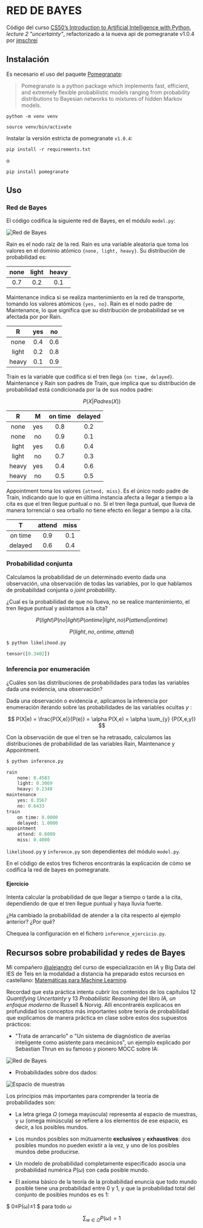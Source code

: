 RED DE BAYES
============

Código del curso [CS50’s Introduction to Artificial Intelligence with Python](https://cs50.harvard.edu/ai/2024/), _lecture 2 "uncertainty"_, refactorizado a la nueva api de pomegranate v1.0.4 por [jmschrei](https://github.com/jmschrei/pomegranate/issues/1062)


## Instalación

Es necesario el uso del paquete [Pomegranate](https://pomegranate.readthedocs.io/en/stable/index.html):

> Pomegranate is a python package which implements fast, efficient, and extremely flexible probabilistic models ranging from probability distributions to Bayesian networks to mixtures of hidden Markov models.

`python -m venv venv`

`source venv/bin/activate`

Instalar la versión estricta de pomegranate `v1.0.4`:

`pip install -r requirements.txt`

o

`pip install pomegranate`

## Uso

### Red de Bayes

El código codifica la siguiente red de Bayes, en el módulo `model.py`:

![Red de Bayes](doc/bayesiannetwork.png "Red de Bayes ejemplo")

Rain es el nodo raíz de la red. Rain es una variable aleatoria que toma los valores en el dominio atómico `{none, light, heavy}`. Su distribución de probabilidad es:

| none  | light | heavy |
| :---: | :---: | :---: |
|  0.7  |  0.2	|  0.1  |

Maintenance indica si se realiza mantenimiento en la red de transporte, tomando los valores atómicos `{yes, no}`. Rain es el nodo padre de Maintenance, lo que significa que su distribución de probabilidad se ve afectada por por Rain. 

| R     | yes | no  |
| :----:| :-: |:---:|
| none  | 0.4 | 0.6 |
| light | 0.2 | 0.8 |
| heavy | 0.1 | 0.9 |

Train es la variable que codifica si el tren llega `{on time, delayed}`. Maintenance y Rain son padres de Train, que implica que su distribución de probabilidad está condicionada por la de sus nodos padre:

 $$ P(X | Padres(X)) $$

| R     | M   | on time | delayed |
|:-----:|:---:|:-------:|:-------:|
| none  | yes | 0.8     | 0.2     |
| none  | no  | 0.9     | 0.1     |
| light | yes | 0.6     | 0.4     |
| light | no  | 0.7     | 0.3     |
| heavy | yes | 0.4     | 0.6     |
| heavy | no  | 0.5     | 0.5     |


Appointment toma los valores `{attend, miss}`. Es el único nodo padre de Train, indicando que lo que en última instancia afecta a llegar a tiempo a la cita es que el tren llegue puntual o no. Si el tren llega puntual, que llueva de manera torrencial o sea orballo no tiene efecto en llegar a tiempo a la cita.

| T        | attend | miss |
| :-------:|:------:|:----:|
| on time  | 0.9    | 0.1  |
| delayed  | 0.6    | 0.4  |

### Probabilidad conjunta

Calculamos la probabilidad de un determinado evento dada una observación, una observación de todas las variables, por lo que hablamos de probabilidad conjunta o _joint probabililty_.

¿Cual es la probabilidad de que no llueva, no se realice mantenimiento, el tren llegue puntual y asistamos a la cita?

$$ P(light)P(no | light)P(on time | light, no)P(attend | on time) $$

 $$ P(light, no, on time, attend) $$


```python
$ python likelihood.py

tensor([0.3402])
```

### Inferencia por enumeración

¿Cuáles son las distribuciones de probabilidades para todas las variables dada una evidencia, una observación?

Dada una observación o evidencia $e$, aplicamos la inferencia por enumeración iterando sobre las probabilidades de las variables ocultas $y$ :

 $$ P(X|e) = \frac{P(X,e)}{P(e)} = \alpha P(X,e) = \alpha \sum_{y} {P(X,e,y)} $$

Con la observación de que el tren se ha retrasado, calculamos las distribuciones de probabilidad de las variables Rain, Maintenance y Appointment.

```python
$ python inference.py

rain
    none: 0.4583
    light: 0.3069
    heavy: 0.2348
maintenance
    yes: 0.3567
    no: 0.6433
train
    on time: 0.0000
    delayed: 1.0000
appointment
    attend: 0.6000
    miss: 0.4000
```

`likelihood.py` y `inference.py` son dependientes del módulo `model.py`.

En el código de estos tres ficheros encontrarás la explicación de cómo se codifica la red de bayes en pomegranate.

#### Ejercicio

Intenta calcular la probabilidad de que llegar a tiempo o tarde a la cita, dependiendo de que el tren llegue puntual y haya lluvia fuerte.

¿Ha cambiado la probabilidad de atender a la cita respecto al ejemplo anterior? ¿Por qué?

Chequea la configuración en el fichero `inference_ejercicio.py`.

## Recursos sobre probabilidad y redes de Bayes

Mi compañero [@alejandro](https://github.com/avidaldo) del curso de especialización en IA y Big Data del IES de Teis en la modalidad a distancia ha preparado estos recursos en castellano: [Matemáticas para Machine Learning](https://github.com/avidaldo/mates_ml).

Recordad que esta práctica intenta cubrir los contenidos de los capítulos 12 _Quantifying Uncertainty_ y 13 _Probabilistic Reasoning_ del libro _IA, un enfoque moderno_ de Russell & Norvig. Allí encontraréis explicacos en profundidad los conceptos más importantes sobre teoría de probabilidad que explicamos de manera práctica en clase sobre estos dos supuestos prácticos:

* "Trata de arrancarlo" o "Un sistema de diagnóstico de averías inteligente como asistente para mecánicos", un ejemplo explicado por Sebastian Thrun en su famoso y pionero MOCC sobre IA: 

![Red de Bayes](doc/bayes_network_thrun.png "Red de Bayes diagnóstico de averías")

* Probabilidades sobre dos dados:

![Espacio de muestras](doc/espacio_de_muestras.png "Espacio de muestras tirada de dos dados")

Los principios más importantes para comprender la teoría de probabilidades son:

* La letra griega $\Omega$ (omega mayúscula) representa al espacio de muestras, y $\omega$ (omega minúscula) se refiere a los elementos de ese espacio, es decir, a los posibles mundos.

* Los mundos posibles son mútuamente **exclusivos** y **exhaustivos**: dos posibles mundos no pueden existir a la vez, y uno de los posibles mundos debe producirse.

* Un modelo de probabilidad completamente especificado asocia una probabilidad numérica $P(ω$) con cada posible mundo.

* El axioma básico de la teoría de la probabilidad enuncia que todo mundo posible tiene una probabilidad entre 0 y 1, y que la probabilidad total del conjunto de posibles mundos es es 1:

$ 0≤P(ω)≤1 $ para todo $\omega$

$$ \sum_{w\in\Omega} P(ω)=1 $$
